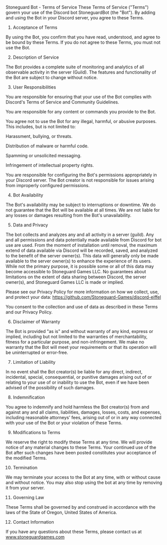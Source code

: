 Stoneguard Bot - Terms of Service
These Terms of Service ("Terms") govern your use of the Discord bot StoneguardBot 
(the "Bot"). 
By adding and using the Bot in your Discord server, you agree to these Terms.

1. Acceptance of Terms

By using the Bot, you confirm that you have read, understood, and agree to be bound by these Terms. If you do not agree to these Terms, you must not use the Bot.

2. Description of Service

The Bot provides a complete suite of monitoring and analytics of all observable activity in the server (Guild). The features and functionality of the Bot are subject to change without notice.

3. User Responsibilities

You are responsible for ensuring that your use of the Bot complies with Discord's Terms of Service and Community Guidelines.

You are responsible for any content or commands you provide to the Bot.

You agree not to use the Bot for any illegal, harmful, or abusive purposes.  This includes, but is not limited to:

Harassment, bullying, or threats.

Distribution of malware or harmful code.

Spamming or unsolicited messaging.

Infringement of intellectual property rights.

You are responsible for configuring the Bot's permissions appropriately in your Discord server.  The Bot creator is not responsible for issues arising from improperly configured permissions.

4. Bot Availability

The Bot's availability may be subject to interruptions or downtime. We do not guarantee that the Bot will be available at all times.  We are not liable for any losses or damages resulting from the Bot's unavailability.

5. Data and Privacy

The bot collects and analyzes any and all activity in a server (guild). Any and all 
permissions and data potentially made available from Discord for bot use are used. From
the moment of installation until removal, the maximum extend of data available via 
Discord will be recorded, saved, and analyzed to the benefit of the server owner(s). 
This data will generally only be made available to the server owner(s) to enhance 
the experience of its users. While not the primary purpose, it is possible some or 
all of this data may become accessible to Stoneguard Games LLC. No guarantees about 
limitations on the extent of data sharing between Discord, the server owner(s), and 
Stoneguard Games LLC is made or implied.

Please see our Privacy Policy for more information on how we collect, use, and protect your data: https://github.com/Stoneguard-Games/discord-eiffel

You consent to the collection and use of data as described in these Terms and our Privacy Policy.

6. Disclaimer of Warranty

The Bot is provided "as is" and without warranty of any kind, express or implied, including but not limited to the warranties of merchantability, fitness for a particular purpose, and non-infringement.  We make no warranty that the Bot will meet your requirements or that its operation will be uninterrupted or error-free.

7. Limitation of Liability

In no event shall the Bot creator(s) be liable for any direct, indirect, incidental, special, consequential, or punitive damages arising out of or relating to your use of or inability to use the Bot, even if we have been advised of the possibility of such damages.

8. Indemnification

You agree to indemnify and hold harmless the Bot creator(s) from and against any and all claims, liabilities, damages, losses, costs, and expenses, including reasonable attorneys' fees, arising out of or in any way connected with your use of the Bot or your violation of these Terms.

9. Modifications to Terms

We reserve the right to modify these Terms at any time. We will provide notice of any material changes to these Terms. Your continued use of the Bot after such changes have been posted constitutes your acceptance of the modified Terms.

10. Termination

We may terminate your access to the Bot at any time, with or without cause and without notice. You may also stop using the bot at any time by removing it from your server.

11. Governing Law

These Terms shall be governed by and construed in accordance with the laws of the 
State of Oregon, United States of America.

12. Contact Information

If you have any questions about these Terms, please contact us at www.stoneguardgames.com
